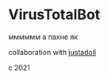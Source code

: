 # VirusTotalBot

мммммм а пахне як


collaboration with <a href="https://github.com/justadoll">justadoll</a>


 c 2021
